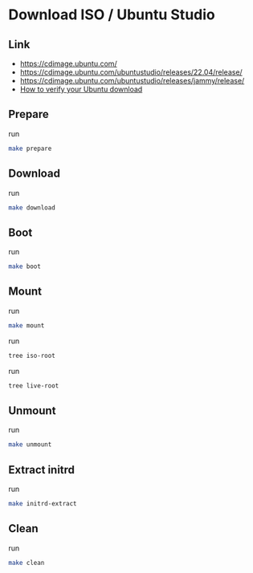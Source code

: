 
# Download ISO / Ubuntu Studio


## Link

* https://cdimage.ubuntu.com/
* https://cdimage.ubuntu.com/ubuntustudio/releases/22.04/release/
* https://cdimage.ubuntu.com/ubuntustudio/releases/jammy/release/
* [How to verify your Ubuntu download](https://ubuntu.com/tutorials/how-to-verify-ubuntu#1-overview)


## Prepare

run

``` sh
make prepare
```


## Download

run

``` sh
make download
```


## Boot

run

``` sh
make boot
```


## Mount

run

``` sh
make mount
```

run

``` sh
tree iso-root
```

run

``` sh
tree live-root
```


## Unmount

run

``` sh
make unmount
```


## Extract initrd

run

``` sh
make initrd-extract
```

## Clean

run

``` sh
make clean
```
